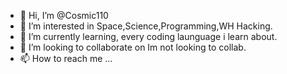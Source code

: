 - 👋 Hi, I’m @Cosmic110
- 👀 I’m interested in Space,Science,Programming,WH Hacking.
- 🌱 I’m currently learning, every coding launguage i learn about.
- 💞️ I’m looking to collaborate on Im not looking to collab.
- 📫 How to reach me ...

<!---
Cosmic110/Cosmic110 is a ✨ special ✨ repository because its `README.md` (this file) appears on your GitHub profile.
You can click the Preview link to take a look at your changes.
--->
